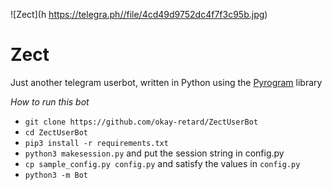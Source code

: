 ![Zect](h https://telegra.ph//file/4cd49d9752dc4f7f3c95b.jpg)
# Zect
Just another telegram userbot, written in Python using the [Pyrogram](https://github.com/pyrogram/pyrogram) library



*How to run this bot*
- `git clone https://github.com/okay-retard/ZectUserBot`
- `cd ZectUserBot`
- `pip3 install -r requirements.txt`
- `python3 makesession.py` and put the session string in config.py
- `cp sample_config.py config.py` and satisfy the values in `config.py`
- `python3 -m Bot`
